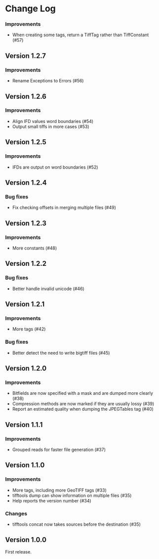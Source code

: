 # Change Log

### Improvements
- When creating some tags, return a TiffTag rather than TiffConstant (#57)

## Version 1.2.7

### Improvements
- Rename Exceptions to Errors (#56)

## Version 1.2.6

### Improvements
- Align IFD values word boundaries (#54)
- Output small tiffs in more cases (#53)

## Version 1.2.5

### Improvements
- IFDs are output on word boundaries (#52)

## Version 1.2.4

### Bug fixes
- Fix checking offsets in merging multiple files (#49)

## Version 1.2.3

### Improvements
- More constants (#48)

## Version 1.2.2

### Bug fixes
- Better handle invalid unicode (#46)

## Version 1.2.1

### Improvements
- More tags (#42)

### Bug fixes
- Better detect the need to write bigtiff files (#45)

## Version 1.2.0

### Improvements
- Bitfields are now specified with a mask and are dumped more clearly (#38)
- Compression methods are now marked if they are usually lossy (#39)
- Report an estimated quality when dumping the JPEGTables tag (#40)

## Version 1.1.1

### Improvements
- Grouped reads for faster file generation (#37)

## Version 1.1.0

### Improvements
- More tags, including more GeoTIFF tags (#33)
- tifftools dump can show information on multiple files (#35)
- Help reports the version number (#34)

### Changes
- tifftools concat now takes sources before the destination (#35)

## Version 1.0.0

First release.
